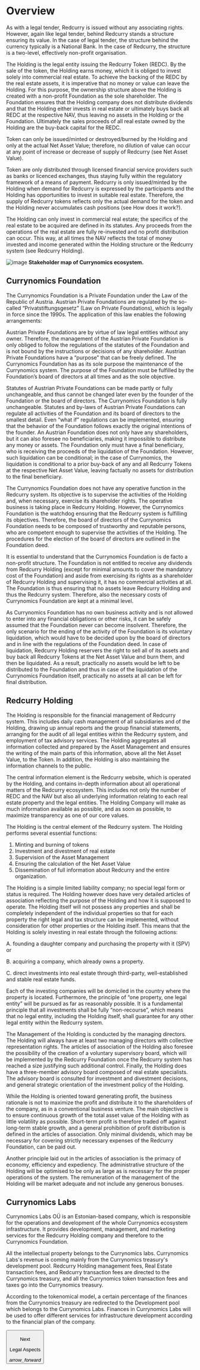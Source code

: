 # Overview
As with a legal tender, Redcurry is issued without any associating rights. However, again like legal tender, behind Redcurry stands a structure ensuring its value. In the case of legal tender, the structure behind the currency typically is a National Bank. In the case of Redcurry, the structure is a two-level, effectively non-profit organisation.

The Holding is the legal entity issuing the Redcurry Token (REDC). By the sale of the token, the Holding earns money, which it is obliged to invest solely into commercial real estate. To achieve the backing of the REDC by the real estate assets, it is imperative that no money or value can leave the Holding. For this purpose, the ownership structure above the Holding is created with a non-profit Foundation as the sole shareholder. The Foundation ensures that the Holding company does not distribute dividends and that the Holding either invests in real estate or ultimately buys back all REDC at the respective NAV, thus leaving no assets in the Holding or the Foundation. Ultimately the sales proceeds of all real estate owned by the Holding are the buy-back capital for the REDC.
 
Token can only be issued/minted or destroyed/burned by the Holding and only at the actual Net Asset Value; therefore, no dilution of value can occur at any point of increase or decrease of supply of Redcurry (see Net Asset Value).
 
Token are only distributed through licensed financial service providers such as banks or licenced exchanges, thus staying fully within the regulatory framework of a means of payment. Redcurry is only issued/minted by the Holding when demand for Redcurry is expressed by the participants and the Holding has opportunities to invest in suitable real estate. Therefore, the supply of Redcurry tokens reflects only the actual demand for the token and the Holding never accumulates cash positions (see How does it work?).
 
The Holding can only invest in commercial real estate; the specifics of the real estate to be acquired are defined in its statutes. Any proceeds from the operations of the real estate are fully re-invested and no profit distribution can occur. This way, at all times the NAV reflects the total of money invested and income generated within the Holding structure or the Redcurry system (see Redcurry Holding).
 
<!-- *The Holding is owned by a non-profit Foundation and the sole purpose of the Foundation is to maintain the Redcurry system. The Foundation has no beneficiaries, and the Foundation is not permitted to receive any profit distribution from the Holding, so no money leaves the Redcurry system (see Redcurry Foundation[2] ). At any time, the Holding can (but does not have to) destroy/burn REDC when there is an oversupply of tokens, or the Holding cannot invest in suitable real estate. Ultimately, the Holding can destroy/burn all issued Redcurry tokens, and as this only can occur at the respective NAV, the assets of the Holding decrease to zero with the last token being destroyed/burned.* -->

![image](../../media/img/how.png)
**Stakeholder map of Currynomics ecosystem.**


## Currynomics Foundation
The Currynomics Foundation is a Private Foundation under the Law of the Republic of Austria. Austrian Private Foundations are regulated by the so-called “Privatstiftungsgesetz” (Law on Private Foundations), which is legally in force since the 1990s. The application of this law enables the following arrangements:

Austrian Private Foundations are by virtue of law legal entities without any owner. Therefore, the management of the Austrian Private Foundation is only obliged to follow the regulations of the statutes of the Foundation and is not bound by the instructions or decisions of any shareholder.
Austrian Private Foundations have a “purpose” that can be freely defined. The Currynomics Foundation has as its sole purpose the maintenance of the Currynomics system. The purpose of the Foundation must be fulfilled by the Foundation’s board of directors at all times and as the sole objective.

Statutes of Austrian Private Foundations can be made partly or fully unchangeable, and thus cannot be changed later even by the founder of the Foundation or the board of directors. The Currynomics Foundation is fully unchangeable. 
Statutes and by-laws of Austrian Private Foundations can regulate all activities of the Foundation and its board of directors to the smallest detail. Even “what if” regulations can be implemented, ensuring that the behavior of the Foundation follows exactly the original intentions of the founder. 
An Austrian Foundation does not only have any shareholders, but it can also foresee no beneficiaries, making it impossible to distribute any money or assets. The Foundation only must have a final beneficiary, who is receiving the proceeds of the liquidation of the Foundation. However, such liquidation can be conditional; in the case of Currynomics, the liquidation is conditional to a prior buy-back of any and all Redcurry Tokens at the respective Net Asset Value, leaving factually no assets for distribution to the final beneficiary. 

The Currynomics Foundation does not have any operative function in the Redcurry system. Its objective is to supervise the activities of the Holding and, when necessary, exercise its shareholder rights. The operative business is taking place in Redcurry Holding. However, the Currynomics Foundation is the watchdog ensuring that the Redcurry system is fulfilling its objectives. Therefore, the board of directors of the Currynomics Foundation needs to be composed of trustworthy and reputable persons, who are competent enough to supervise the activities of the Holding. The procedures for the election of the board of directors are outlined in the Foundation deed.

It is essential to understand that the Currynomics Foundation is de facto a non-profit structure. The Foundation is not entitled to receive any dividends from Redcurry Holding (except for minimal amounts to cover the mandatory cost of the Foundation) and aside from exercising its rights as a shareholder of Redcurry Holding and supervising it, it has no commercial activities at all. The Foundation is thus ensuring that no assets leave Redcurry Holding and thus the Redcurry system. Therefore, also the necessary costs of Currynomics Foundation are kept at a minimal level. 

As Currynomics Foundation has no own business activity and is not allowed to enter into any financial obligations or other risks, it can be safely assumed that the Foundation never can become insolvent. Therefore, the only scenario for the ending of the activity of the Foundation is its voluntary liquidation, which would have to be decided upon by the board of directors and in line with the regulations of the Foundation deed. In case of liquidation, Redcurry Holding reservers the right to sell all of its assets and buy back all Redcurry Tokens at the Net Asset Value and burn them, and then be liquidated. As a result, practically no assets would be left to be distributed to the Foundation and thus in case of the liquidation of the Currynomics Foundation itself, practically no assets at all can be left for final distribution. 


## Redcurry Holding
The Holding is responsible for the financial management of Redcurry system. This includes daily cash management of all subsidiaries and of the Holding, drawing up annual reports and the group financial statements, arranging for the audit of all legal entities within the Redcurry system, and employment of tax advisory services. The Holding aggregates all information collected and prepared by the Asset Management and ensures the writing of the main parts of this information, above all the Net Asset Value, to the Token. In addition, the Holding is also maintaining the information channels to the public.
 
The central information element is the Redcurry website, which is operated by the Holding, and contains in-depth information about all operational matters of the Redcurry ecosystem. This includes not only the number of REDC and the NAV but also all underlying information relating to each real estate property and the legal entities. The Holding Company will make as much information available as possible, and as soon as possible, to maximize transparency as one of our core values.
 
The Holding is the central element of the Redcurry system. The Holding performs several essential functions:
 
1. Minting and burning of tokens
2. Investment and divestment of real estate
3. Supervision of the Asset Management
4. Ensuring the calculation of the Net Asset Value
5. Dissemination of full information about Redcurry and the entire organization.

The Holding is a simple limited liability company; no special legal form or status is required. The Holding however does have very detailed articles of association reflecting the purpose of the Holding and how it is supposed to operate. The Holding itself will not possess any properties and shall be completely independent of the individual properties so that for each property the right legal and tax structure can be implemented, without consideration for other properties or the Holding itself. This means that the Holding is solely investing in real estate through the following actions:
 
A. founding a daughter company and purchasing the property with it (SPV) or

B. acquiring a company, which already owns a property.

C. direct investments into real estate through third-party, well-established and stable real estate funds.
 
Each of the investing companies will be domiciled in the country where the property is located. Furthermore, the principle of “one property, one legal entity” will be pursued as far as reasonably possible. It is a fundamental principle that all investments shall be fully “non-recourse”, which means that no legal entity, including the Holding itself, shall guarantee for any other legal entity within the Redcurry system.
 
The Management of the Holding is conducted by the managing directors. The Holding will always have at least two managing directors with collective representation rights. The articles of association of the Holding also foresee the possibility of the creation of a voluntary supervisory board, which will be implemented by the Redcurry Foundation once the Redcurry system has reached a size justifying such additional control. Finally, the Holding does have a three-member advisory board composed of real estate specialists. The advisory board is consulted for investment and divestment decisions, and general strategic orientation of the investment policy of the Holding.
 
While the Holding is oriented toward generating profit, the business rationale is not to maximize the profit and distribute it to the shareholders of the company, as in a conventional business venture. The main objective is to ensure continuous growth of the total asset value of the Holding with as little volatility as possible. Short-term profit is therefore traded off against long-term stable growth, and a general prohibition of profit distribution is defined in the articles of association. Only minimal dividends, which may be necessary for covering strictly necessary expenses of the Redcurry Foundation, can be paid out.
 
Another principle laid out in the articles of association is the primacy of economy, efficiency and expediency. The administrative structure of the Holding will be optimised to be only as large as is necessary for the proper operations of the system. The remuneration of the management of the Holding will be market adequate and not include any generous bonuses.

## Currynomics Labs
Currynomics Labs OÜ is an Estonian-based company, which is responsible for the operations and development of the whole Currynomics ecosystem infrastructure. It provides development, management, and marketing services for the Redcurry Holding company and therefore to the Currynomics Foundation.
 
All the intellectual property belongs to the Currynomics labs. Currynomics Labs's revenue is coming mainly from the Currynomics treasury's development pool. Redcurry Holding management fees, Real Estate transaction fees, and Redcurry transaction fees are directed to the Currynomics treasury, and all the Currynomics token transaction fees and taxes go into the Currynomics treasury.
 
According to the tokenomical model, a certain percentage of the finances from the Currynomics treasury are redirected to the Development pool which belongs to the Currynomics Labs. Finances in Currynomics Labs will be used to offer different services for infrastructure development according to the financial plan of the company.


<a href="/#/asset/legal/aspects">
    <button class="nextButton" >
        <div class="copy">
            <p class="title">Next</p>
            <p class="value">Legal Aspects</p>
        </div>
        <div class="icon"><i class="material-icons">arrow_forward</i></div>
    </button>
</a>

<!-- [Next: Legal Aspects](/asset/legal/aspects.md) -->
